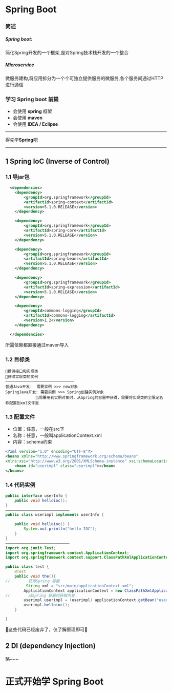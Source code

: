 # Spring Boot

### 简述

##### Spring boot:

简化Spring开发的一个框架,是对Spring技术栈开发的一个整合

##### Microservice

微服务建构,将应用拆分为一个个可独立提供服务的微服务,各个服务间通过HTTP进行通信

### 学习 Spring boot 前提

- 会使用 **spring** 框架
- 会使用 **maven**
- 会使用 **IDEA / Eclipse**

<hr>

得先学**Spring**吧

<hr>

## 1 Spring IoC (Inverse of Control)

### 1.1 导jar包

~~~xml
  <dependencies>
    <dependency>
        <groupId>org.springframework</groupId>
        <artifactId>spring-context</artifactId>
        <version>5.1.0.RELEASE</version>
    </dependency>

    <dependency>
        <groupId>org.springframework</groupId>
        <artifactId>spring-core</artifactId>
        <version>5.1.0.RELEASE</version>
    </dependency>

    <dependency>
        <groupId>org.springframework</groupId>
        <artifactId>spring-beans</artifactId>
        <version>5.1.0.RELEASE</version>
    </dependency>

    <dependency>
        <groupId>org.springframework</groupId>
        <artifactId>spring-expression</artifactId>
        <version>5.1.0.RELEASE</version>
    </dependency>

    <dependency>
        <groupId>commons-logging</groupId>
        <artifactId>commons-logging</artifactId>
        <version>1.2</version>
    </dependency>

  </dependencies>
~~~

所需依赖都直接通过maven导入 

### 1.2 目标类 

~~~properties
💛提供接口和实现类
🧡获得实现类的实例
——————————————————————————————
普通Java开发:  需要实例 >>> new对象
SpringJava开发: 需要实例 >>> Spring创建实例对象
			 当需要用到实例对象时，从Spring的容器中获得，需要将实现类的全限定名称配置到xml文件里
~~~

### 1.3 配置文件

- 位置：任意，一般在src下
- 名称：任意，一般叫applicationContext.xml
- 内容：schema约束

~~~xml
<?xml version="1.0" encoding="UTF-8"?>
<beans xmlns="http://www.springframework.org/schema/beans"
xmlns:xsi="http://www.w3.org/2001/XMLSchema-instance" xsi:schemaLocation="http://www.springframework.org/schema/beans http://www.springframework.org/schema/beans/spring-beans.xsd">
    <bean id="userimpl" class="userimpl"></bean>
</beans>
~~~

### 1.4 代码实例

~~~java
public interface userInfo {
    public void helloioc();
}
————————————————————————————
public class userimpl implements userInfo {

    public void helloioc() {
        System.out.println("hello IOC");
    }
}
————————————————————————————
import org.junit.Test;
import org.springframework.context.ApplicationContext;
import org.springframework.context.support.ClassPathXmlApplicationContext;

public class test {
    @Test
    public void the(){
//        获得Spring 容器
         String xml = "src/main/applicationContext.xml";
        ApplicationContext applicationContext = new ClassPathXmlApplicationContext(xml);
//        从Spring 容器内获取内容
        userimpl userimpl = (userimpl) applicationContext.getBean("userimpl");
        userimpl.helloioc();
    }

}
~~~

🖤这些代码已经废弃了，仅了解原理即可🖤

## 2 DI (dependency  Injection)

略~~~

# 正式开始学 **Spring Boot** 

